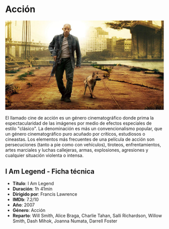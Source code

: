 # Acción

![Screenshot](img/accion.png)

El llamado cine de acción es un género cinematográfico donde prima la espectacularidad de las imágenes por medio de efectos especiales de estilo "clásico". La denominación es más un convencionalismo popular, que un género cinematográfico puro acuñado por críticos, estudiosos o cineastas. Los elementos más frecuentes de una película de acción son persecuciones (tanto a pie como con vehículos), tiroteos, enfrentamientos, artes marciales y luchas callejeras, armas, explosiones, agresiones y cualquier situación violenta o intensa.

## I Am Legend - Ficha técnica
- **Título**: I Am Legend
- **Duración**: 1h 41min
- **Dirigido por**: Francis Lawrence
- **IMDb**: 7.2/10
- **Año**: 2007
- **Género**: Acción
- **Reparto**: Will Smith, Alice Braga, Charlie Tahan, Salli Richardson, Willow Smith, Dash Mihok, Joanna Numata, Darrell Foster